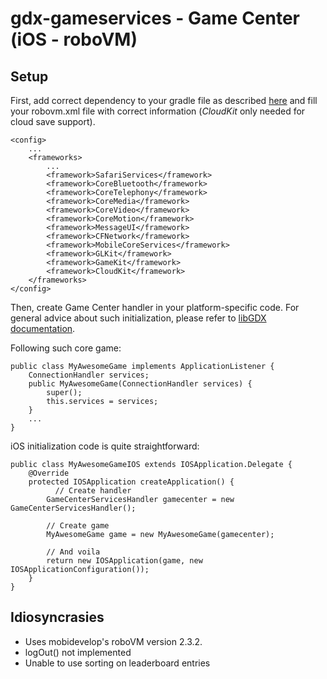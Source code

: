 # gdx-gameservices - Game Center (iOS - roboVM)

## Setup

First, add correct dependency to your gradle file as described [here](../README.md#setup) and fill your robovm.xml file with correct information (_CloudKit_ only needed for cloud save support).

    <config>
        ...
        <frameworks>
            ...
            <framework>SafariServices</framework>
            <framework>CoreBluetooth</framework>
            <framework>CoreTelephony</framework>
            <framework>CoreMedia</framework>
            <framework>CoreVideo</framework>
            <framework>CoreMotion</framework>
            <framework>MessageUI</framework>
            <framework>CFNetwork</framework>
            <framework>MobileCoreServices</framework>
            <framework>GLKit</framework>
            <framework>GameKit</framework>
            <framework>CloudKit</framework>
        </frameworks>
    </config>

Then, create Game Center handler in your platform-specific code. For general advice about such initialization, please refer to [libGDX documentation](https://github.com/libgdx/libgdx/wiki/Interfacing-with-platform-specific-code).

Following such core game:
    
    public class MyAwesomeGame implements ApplicationListener {
        ConnectionHandler services;
        public MyAwesomeGame(ConnectionHandler services) {
            super();
            this.services = services;
        }
        ...
    }

iOS initialization code is quite straightforward:

    public class MyAwesomeGameIOS extends IOSApplication.Delegate {
        @Override
        protected IOSApplication createApplication() {
              // Create handler
            GameCenterServicesHandler gamecenter = new GameCenterServicesHandler();
            
            // Create game
            MyAwesomeGame game = new MyAwesomeGame(gamecenter);
            
            // And voila
            return new IOSApplication(game, new IOSApplicationConfiguration());
        }
    }

## Idiosyncrasies

* Uses mobidevelop's roboVM version 2.3.2.
* logOut() not implemented
* Unable to use sorting on leaderboard entries

